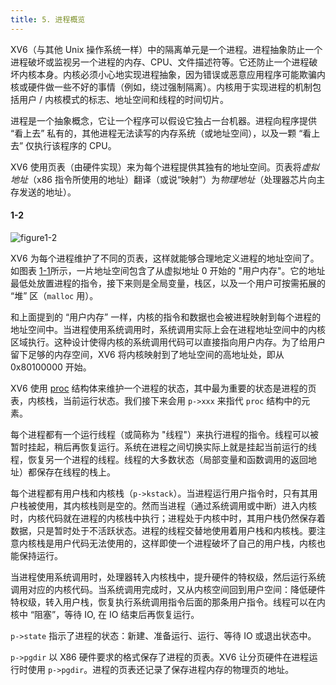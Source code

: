 ```yaml
---
title: 5. 进程概览
---
```


XV6（与其他 Unix 操作系统一样）中的隔离单元是一个进程。进程抽象防止一个进程破坏或监视另一个进程的内存、CPU、文件描述符等。它还防止一个进程破坏内核本身。内核必须小心地实现进程抽象，因为错误或恶意应用程序可能欺骗内核或硬件做一些不好的事情（例如，绕过强制隔离）。内核用于实现进程的机制包括用户 / 内核模式的标志、地址空间和线程的时间切片。

进程是一个抽象概念，它让一个程序可以假设它独占一台机器。进程向程序提供 “看上去” 私有的，其他进程无法读写的内存系统（或地址空间），以及一颗 “看上去” 仅执行该程序的 CPU。

XV6 使用页表（由硬件实现）来为每个进程提供其独有的地址空间。页表将*虚拟地址*（x86 指令所使用的地址）翻译（或说“映射”）为*物理地址*（处理器芯片向主存发送的地址）。

#### 1-2

![figure1-2](/XV6-document/img/1-2.png)

XV6 为每个进程维护了不同的页表，这样就能够合理地定义进程的地址空间了。如图表 [1-1](#1-1)所示，一片地址空间包含了从虚拟地址 0 开始的 "用户内存"。它的地址最低处放置进程的指令，接下来则是全局变量，栈区，以及一个用户可按需拓展的 “堆” 区（`malloc` 用）。

和上面提到的 “用户内存” 一样，内核的指令和数据也会被进程映射到每个进程的地址空间中。当进程使用系统调用时，系统调用实际上会在进程地址空间中的内核区域执行。这种设计使得内核的系统调用代码可以直接指向用户内存。为了给用户留下足够的内存空间，XV6 将内核映射到了地址空间的高地址处，即从 0x80100000 开始。

XV6 使用 [proc](https://github.com/professordeng/xv6-expansion/blob/master/proc.h#L37) 结构体来维护一个进程的状态，其中最为重要的状态是进程的页表，内核栈，当前运行状态。我们接下来会用 `p->xxx` 来指代 `proc` 结构中的元素。

每个进程都有一个运行线程（或简称为 "线程"）来执行进程的指令。线程可以被暂时挂起，稍后再恢复运行。系统在进程之间切换实际上就是挂起当前运行的线程，恢复另一个进程的线程。线程的大多数状态（局部变量和函数调用的返回地址）都保存在线程的栈上。

每个进程都有用户栈和内核栈（`p->kstack`）。当进程运行用户指令时，只有其用户栈被使用，其内核栈则是空的。然而当进程（通过系统调用或中断）进入内核时，内核代码就在进程的内核栈中执行；进程处于内核中时，其用户栈仍然保存着数据，只是暂时处于不活跃状态。进程的线程交替地使用着用户栈和内核栈。要注意内核栈是用户代码无法使用的，这样即使一个进程破坏了自己的用户栈，内核也能保持运行。

当进程使用系统调用时，处理器转入内核栈中，提升硬件的特权级，然后运行系统调用对应的内核代码。当系统调用完成时，又从内核空间回到用户空间：降低硬件特权级，转入用户栈，恢复执行系统调用指令后面的那条用户指令。线程可以在内核中 “阻塞”，等待 IO, 在 IO 结束后再恢复运行。

`p->state` 指示了进程的状态：新建、准备运行、运行、等待 IO 或退出状态中。

`p->pgdir` 以 X86 硬件要求的格式保存了进程的页表。XV6 让分页硬件在进程运行时使用 `p->pgdir`。进程的页表还记录了保存进程内存的物理页的地址。